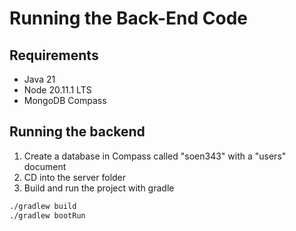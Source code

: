 # Running the Back-End Code

## Requirements

- Java 21
- Node 20.11.1 LTS
- MongoDB Compass

## Running the backend

1. Create a database in Compass called "soen343" with a "users" document
2. CD into the server folder
3. Build and run the project with gradle

```bash
./gradlew build
./gradlew bootRun
```
